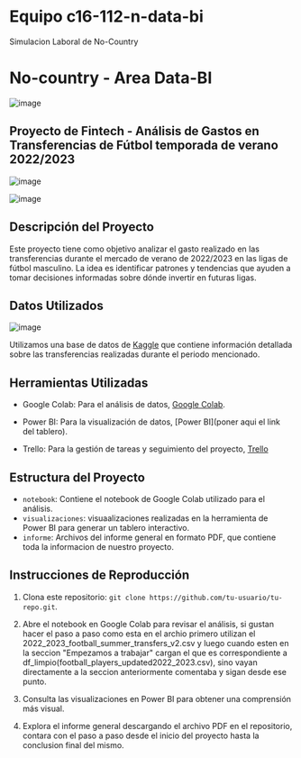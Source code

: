 # Equipo c16-112-n-data-bi
Simulacion Laboral de No-Country
# No-country - Area Data-BI

![image](https://github.com/No-Country/c16-112-n-data-bi/assets/102113644/833a1b56-4dd0-40d1-b6f5-cc47c3797827)


## Proyecto de Fintech - Análisis de Gastos en Transferencias de Fútbol temporada de verano 2022/2023


![image](https://github.com/No-Country/c16-112-n-data-bi/assets/102113644/c6c5ff54-5454-4b4d-a921-1543f607bc7a)








![image](https://github.com/No-Country/c16-112-n-data-bi/assets/102113644/357749b9-c806-401c-985a-a72ca1ac270f)



## Descripción del Proyecto

Este proyecto tiene como objetivo analizar el gasto realizado en las transferencias durante el mercado de verano de 2022/2023 en las ligas de fútbol masculino. La idea es identificar patrones y tendencias que ayuden a tomar decisiones informadas sobre dónde invertir en futuras ligas.

## Datos Utilizados


![image](https://github.com/No-Country/c16-112-n-data-bi/assets/102113644/916960bf-77d9-4d95-a48d-0a20d4965f07)


Utilizamos una base de datos de [Kaggle](https://www.kaggle.com/) que contiene información detallada sobre las transferencias realizadas durante el periodo mencionado.

## Herramientas Utilizadas

- Google Colab: Para el análisis de datos, [Google Colab](https://colab.research.google.com/drive/1KkEmKdSYDJaVf2D3Kw3p49447-EDpiDU?usp=drive_link).

- Power BI: Para la visualización de datos, [Power BI](poner aqui el link del tablero).
  
- Trello: Para la gestión de tareas y seguimiento del proyecto, [Trello](https://trello.com)

## Estructura del Proyecto

- `notebook`: Contiene el notebook de Google Colab utilizado para el análisis.
- `visualizaciones`: visuaalizaciones realizadas en la herramienta de Power BI para generar un tablero interactivo.
- `informe`: Archivos del informe general en formato PDF, que contiene toda la informacion de nuestro proyecto.

## Instrucciones de Reproducción

1. Clona este repositorio: `git clone https://github.com/tu-usuario/tu-repo.git`.

2. Abre el notebook en Google Colab para revisar el análisis, si gustan hacer el paso a paso como esta en el archio primero utilizan el 2022_2023_football_summer_transfers_v2.csv y luego cuando esten en la seccion "Empezamos a trabajar" cargan el que es correspondiente a  df_limpio(football_players_updated2022_2023.csv), sino vayan directamente a la seccion anteriormente comentaba y sigan desde ese punto.

3. Consulta las visualizaciones en Power BI para obtener una comprensión más visual.

4. Explora el informe general descargando el archivo PDF en el repositorio, contara con el paso a paso desde el inicio del proyecto hasta la conclusion final del mismo.



